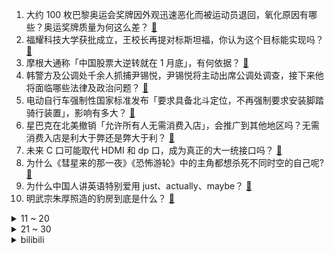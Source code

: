 1. 大约 100 枚巴黎奥运会奖牌因外观迅速恶化而被运动员退回，氧化原因有哪些？奥运奖牌质量为何这么差？ [:link:](https://www.zhihu.com/question/9563834463)
2. 福耀科技大学获批成立，王校长再提对标斯坦福，你认为这个目标能实现吗？ [:link:](https://www.zhihu.com/question/9485143503)
3. 摩根大通称「中国股票大逆转就在 1 月底」，有何依据？ [:link:](https://www.zhihu.com/question/9480323188)
4. 韩警方及公调处千余人抓捕尹锡悦，尹锡悦将主动出席公调处调查，接下来他将面临哪些法律及政治问题？ [:link:](https://www.zhihu.com/question/9632113520)
5. 电动自行车强制性国家标准发布「要求具备北斗定位，不再强制要求安装脚踏骑行装置」，影响有多大？ [:link:](https://www.zhihu.com/question/9474000414)
6. 星巴克在北美撤销「允许所有人无需消费入店」，会推广到其他地区吗？无需消费入店是利大于弊还是弊大于利？ [:link:](https://www.zhihu.com/question/9561072661)
7. 未来 C 口可能取代 HDMI 和 dp 口，成为真正的大一统接口吗？ [:link:](https://www.zhihu.com/question/9225888574)
8. 为什么《彗星来的那一夜》《恐怖游轮》中的主角都想杀死不同时空的自己呢? [:link:](https://www.zhihu.com/question/8776407022)
9. 为什么中国人讲英语特别爱用 just、actually、maybe？ [:link:](https://www.zhihu.com/question/26743237)
10. 明武宗朱厚照造的豹房到底是什么？ [:link:](https://www.zhihu.com/question/367775018)
<details>
<summary>11 ~ 20</summary>

11. 零跑汽车成第二家盈利新势力车企，提前一年达成目标，它做对了什么？下一家盈利的车企会是谁？ [:link:](https://www.zhihu.com/question/9515711969)
12. 张雨绮主演的《笑傲江湖》定档除夕，你对这部电影有哪些期待？ [:link:](https://www.zhihu.com/question/9464264957)
13. 有投资人称「英伟达近八成员工已是百万富翁，其中一半净资产破亿」，是真的吗？英伟达成功的原因有哪些？ [:link:](https://www.zhihu.com/question/9547953502)
14. 美国加州山火烧了 7 天还未扑灭，已致 24 人遇难，加州山火为何难以扑灭？哪些环节出现了问题？ [:link:](https://www.zhihu.com/question/9548001555)
15. 2024 年全国多个城市二手房成交反超一手，购房者为何更倾向于选择二手房？一手卖不过二手，意味着什么？ [:link:](https://www.zhihu.com/question/9571302071)
16. 「索要千万逼死前夫」翟欣欣案将于 1 月 21 日开庭，案件将如何宣判？ [:link:](https://www.zhihu.com/question/9031477151)
17. 网友发文称在东京新荣记遭遇「阴阳菜单」，用餐时遭区别对待，具体是怎么回事？这种情况可以怎样维护权益？ [:link:](https://www.zhihu.com/question/9420493938)
18. 可以主动提出让公司裁我吗? [:link:](https://www.zhihu.com/question/9235011345)
19. 如何评价电视剧《国色芳华》中李幼贞堂堂一个县主「自毁清白」也要嫁给刘畅这件事？ [:link:](https://www.zhihu.com/question/9334659302)
20. 三甲医院行政后勤岗招播音主持专业被网友质疑「萝卜岗」，该岗位为何要招播音主持专业人员？岗位职责是什么？ [:link:](https://www.zhihu.com/question/9483830924)
</details>
<details>
<summary>21 ~ 30</summary>

21. 有没有 “以为是个王者，实际是个青铜”的例子？ [:link:](https://www.zhihu.com/question/318433549)
22. 为什么现在地里的野鸡越来越多了？ [:link:](https://www.zhihu.com/question/9397491124)
23. 出现如此大规模的假棋现象，中国象棋的规则是不是也存在问题？规则怎么改才能拯救象棋？ [:link:](https://www.zhihu.com/question/9412471369)
24. 如何评价mygo与togenashi togeari 的对邦live《avoid note》? [:link:](https://www.zhihu.com/question/9180464412)
25. 如何看待《国色芳华》妆造被指抄袭，剧方称将示意图误认为文物复原图？古装剧该如何还原历史又避免此类问题？ [:link:](https://www.zhihu.com/question/9465482246)
26. 在职场你有没有遇到过这样的人，你找他说原则他跟你谈感情，你找他谈绩效他跟你讲困难，该怎么办? [:link:](https://www.zhihu.com/question/9206530249)
27. 如果你因意外失去了一只手，你会选择接寄生生物手臂还是金属手臂？ [:link:](https://www.zhihu.com/question/9166089185)
28. 抑郁症的「黑狗」为何总是纠缠不休？ [:link:](https://www.zhihu.com/question/8813357464)
29. 在职场中，你会因为追求和谐的关系去做自己并不认同的事情吗？ [:link:](https://www.zhihu.com/question/9233208796)
30. 世界上任何两个人的社交圈，真的只相隔六个人吗? [:link:](https://www.zhihu.com/question/9340488979)
</details><details>
<summary>bilibili</summary>

</details>